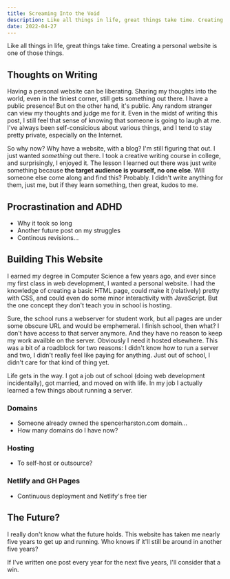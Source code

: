 ```yaml
---
title: Screaming Into the Void
description: Like all things in life, great things take time. Creating a personal website is one of those things. 
date: 2022-04-27
---
```


Like all things in life, great things take time. Creating a personal website is one of those things.

## Thoughts on Writing

Having a personal website can be liberating. Sharing my thoughts into the world, even in the tiniest corner, still gets something out there. I have a public presence! But on the other hand, it's public. Any random stranger can view my thoughts and judge me for it. Even in the midst of writing this post, I still feel that sense of knowing that someone is going to laugh at me. I've always been self-consicious about various things, and I tend to stay pretty private, especially on the Internet. 

So why now? Why have a website, with a blog? I'm still figuring that out. I just wanted *something* out there. I took a creative writing course in college, and surprisingly, I enjoyed it. The lesson I learned out there was just write something because **the target audience is yourself, no one else**. Will someone else come along and find this? Probably. I didn't write anything for them, just me, but if they learn something, then great, kudos to me.  

## Procrastination and ADHD
 * Why it took so long
 * Another future post on my struggles
 * Continous revisions...

## Building This Website

I earned my degree in Computer Science a few years ago, and ever since my first class in web development, I wanted a personal website. I had the knowledge of creating a basic HTML page, could make it (relatively) pretty with CSS, and could even do some minor interactivity with JavaScript. But the one concept they don't teach you in school is hosting.

Sure, the school runs a webserver for student work, but all pages are under some obscure URL and would be emphemeral. I finish school, then what? I don't have access to that server anymore. And they have no reason to keep my work availble on the server. Obviously I need it hosted elsewhere. This was a bit of a roadblock for two reasons: I didn't know how to run a server and two, I didn't really feel like paying for anything. Just out of school, I didn't care for that kind of thing yet.

Life gets in the way. I got a job out of school (doing web development incidentally), got married, and moved on with life. In my job I actually learned a few things about running a server. 

### Domains
 * Someone already owned the spencerharston.com domain...
 * How many domains do I have now?
### Hosting
 * To self-host or outsource?
### Netlify and GH Pages
 * Continuous deployment and Netlify's free tier

## The Future?

I really don't know what the future holds. This website has taken me nearly five years to get up and running. Who knows if it'll still be around in another five years?

If I've written one post every year for the next five years, I'll consider that a win.